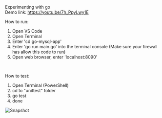 Experimenting with go
<br/>
Demo link: https://youtu.be/7h_PpyLwy1E
<br/>

How to run:
<br/>
 1. Open VS Code
 2. Open Terminal
 3. Enter 'cd go-mysql-app'
 3. Enter 'go run main.go' into the terminal console (Make sure your firewall has allow this code to run)
 4. Open web browser, enter 'localhost:8090'
 
<br/>

How to test:
<br/>
1. Open Terminal (PowerShell)
2. cd to "unittest" folder
3. go test
4. done

![Snapshot](https://github.com/daniel-yap-aeiou/go-test/blob/master/img/Home%20-%20Google%20Chrome%202020-10-13%2018-25-55.gif)
